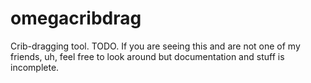 # omegacribdrag

Crib-dragging tool. TODO. If you are seeing this and are not one of my friends, uh, feel free to look around but documentation and stuff is incomplete.
